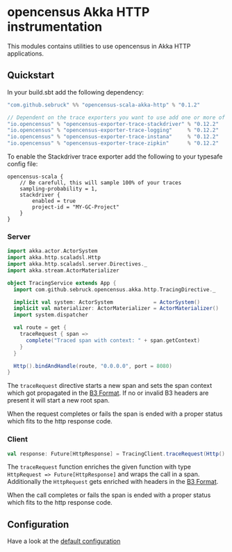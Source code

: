 # opencensus Akka HTTP instrumentation
This modules contains utilities to use opencensus in Akka HTTP applications.

## Quickstart
In your build.sbt add the following dependency:

```scala
"com.github.sebruck" %% "opencensus-scala-akka-http" % "0.1.2" 

// Dependent on the trace exporters you want to use add one or more of the following
"io.opencensus" % "opencensus-exporter-trace-stackdriver" % "0.12.2"
"io.opencensus" % "opencensus-exporter-trace-logging"     % "0.12.2"
"io.opencensus" % "opencensus-exporter-trace-instana"     % "0.12.2"
"io.opencensus" % "opencensus-exporter-trace-zipkin"      % "0.12.2"
```

To enable the Stackdriver trace exporter add the following to your typesafe config file:
```
opencensus-scala {
    // Be carefull, this will sample 100% of your traces
    sampling-probability = 1,
    stackdriver {
        enabled = true
        project-id = "MY-GC-Project"
    }
}
```

### Server
```scala
import akka.actor.ActorSystem
import akka.http.scaladsl.Http
import akka.http.scaladsl.server.Directives._
import akka.stream.ActorMaterializer

object TracingService extends App {
  import com.github.sebruck.opencensus.akka.http.TracingDirective._

  implicit val system: ActorSystem             = ActorSystem()
  implicit val materializer: ActorMaterializer = ActorMaterializer()
  import system.dispatcher

  val route = get {
    traceRequest { span =>
      complete("Traced span with context: " + span.getContext)
    }
  }

  Http().bindAndHandle(route, "0.0.0.0", port = 8080)
}
```

The `traceRequest` directive starts a new span and sets the span context which got propagated in 
the [B3 Format](https://github.com/openzipkin/b3-propagation#overall-process). If no or invalid B3 headers
are present it will start a new root span. 

When the request completes or fails the span is ended with a proper status which fits to the http response code.

### Client
```scala
val response: Future[HttpResponse] = TracingClient.traceRequest(Http().singleRequest(_), parentSpan)(HttpRequest())
```

The `traceRequest` function enriches the given function with type `HttpRequest => Future[HttpResponse]` and wraps the
call in a span. Additionally the `HttpRequest` gets enriched with headers in the 
[B3 Format](https://github.com/openzipkin/b3-propagation#overall-process).

When the call completes or fails the span is ended with a proper status which fits to the http response code.

## Configuration
Have a look at the [default configuration](src/main/resources/reference.conf)

